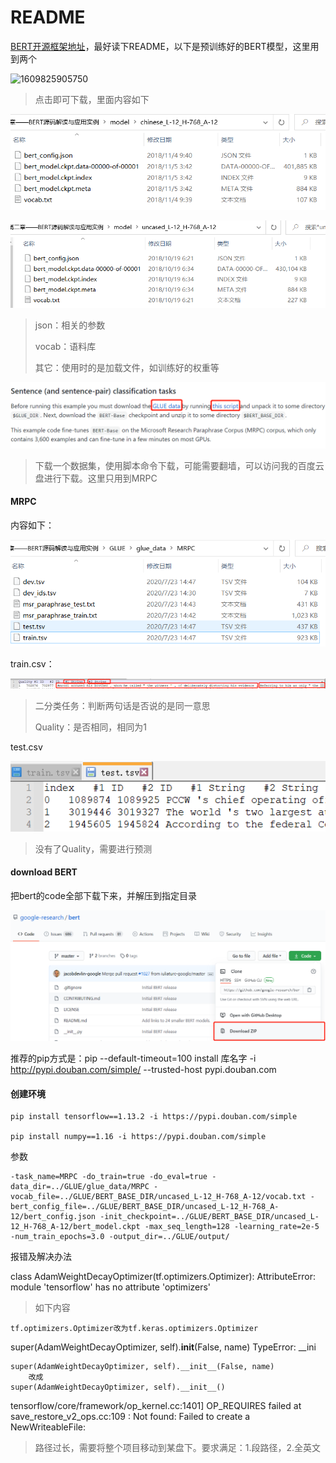 # README

[BERT开源框架地址](<https://github.com/google-research/bert>)，最好读下README，以下是预训练好的BERT模型，这里用到两个

![1609825905750](C:\Users\Administrator\AppData\Roaming\Typora\typora-user-images\1609825905750.png)

> 点击即可下载，里面内容如下

![1609826152438](assets/1609826152438.png)

![1609826160982](assets/1609826160982.png)

> json：相关的参数
>
> vocab：语料库
>
> 其它：使用时的是加载文件，如训练好的权重等

![1609826290795](assets/1609826290795.png)

> 下载一个数据集，使用脚本命令下载，可能需要翻墙，可以访问我的百度云盘进行下载。这里只用到MRPC



#### MRPC

内容如下：

![1609827571649](assets/1609827571649.png)

train.csv：

![1609827493014](assets/1609827493014.png)

> 二分类任务：判断两句话是否说的是同一意思
>
> Quality：是否相同，相同为1

test.csv

![1609827666717](assets/1609827666717.png)

> 没有了Quality，需要进行预测



#### download BERT

把bert的code全部下载下来，并解压到指定目录

![1609827887131](assets/1609827887131.png)





推荐的pip方式是：pip --default-timeout=100 install 库名字 -i http://pypi.douban.com/simple/ --trusted-host pypi.douban.com



#### 创建环境

~~~
pip install tensorflow==1.13.2 -i https://pypi.douban.com/simple

pip install numpy==1.16 -i https://pypi.douban.com/simple
~~~



参数

~~~
-task_name=MRPC -do_train=true -do_eval=true -data_dir=../GLUE/glue_data/MRPC -vocab_file=../GLUE/BERT_BASE_DIR/uncased_L-12_H-768_A-12/vocab.txt -bert_config_file=../GLUE/BERT_BASE_DIR/uncased_L-12_H-768_A-12/bert_config.json -init_checkpoint=../GLUE/BERT_BASE_DIR/uncased_L-12_H-768_A-12/bert_model.ckpt -max_seq_length=128 -learning_rate=2e-5 -num_train_epochs=3.0 -output_dir=../GLUE/output/
~~~



报错及解决办法

class AdamWeightDecayOptimizer(tf.optimizers.Optimizer): AttributeError: module 'tensorflow' has no attribute 'optimizers'

> 如下内容

~~~
tf.optimizers.Optimizer改为tf.keras.optimizers.Optimizer
~~~



super(AdamWeightDecayOptimizer, self).__init__(False, name) TypeError: __ini

~~~
super(AdamWeightDecayOptimizer, self).__init__(False, name)
    改成
super(AdamWeightDecayOptimizer, self).__init__()
~~~



tensorflow/core/framework/op_kernel.cc:1401] OP_REQUIRES failed at save_restore_v2_ops.cc:109 : Not found: Failed to create a NewWriteableFile:

> 路径过长，需要将整个项目移动到某盘下。要求满足：1.段路径，2.全英文